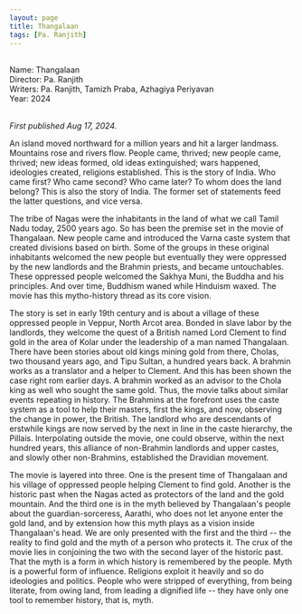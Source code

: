 ```yaml
---
layout: page
title: Thangalaan
tags: [Pa. Ranjith]
---
```


<br>
Name: Thangalaan<br>
Director: Pa. Ranjith<br>
Writers: Pa. Ranjith, Tamizh Praba, Azhagiya Periyavan<br>
Year: 2024<br>
<br>

_First published Aug 17, 2024._<br>

An island moved northward for a million years and hit a larger landmass. Mountains rose and rivers flow. People came, thrived; new people came, thrived; new ideas formed, old ideas extinguished; wars happened, ideologies created, religions established. This is the story of India. Who came first? Who came second? Who came later? To whom does the land belong? This is also the story of India. The former set of statements feed the latter questions, and vice versa. 

The tribe of Nagas were the inhabitants in the land of what we call Tamil Nadu today, 2500 years ago. So has been the premise set in the movie of Thangalaan. New people came and introduced the Varna caste system that created divisions based on birth. Some of the groups in these original inhabitants welcomed the new people but eventually they were oppressed by the new landlords and the Brahmin priests, and became untouchables. These oppressed people welcomed the Sakhya Muni, the Buddha and his principles. And over time, Buddhism waned while Hinduism waxed. The movie has this mytho-history thread as its core vision. 

The story is set in early 19th century and is about a village of these oppressed people in Veppur, North Arcot area. Bonded in slave labor by the landlords, they welcome the quest of a British named Lord Clement to find gold in the area of Kolar under the leadership of a man named Thangalaan. There have been stories about old kings mining gold from there, Cholas, two thousand years ago, and Tipu Sultan, a hundred years back. A brahmin works as a translator and a helper to Clement. And this has been shown the case right rom earlier days. A brahmin worked as an advisor to the Chola king as well who sought the same gold. Thus, the movie talks about similar events repeating in history. The Brahmins at the forefront uses the caste system as a tool to help their masters, first the kings, and now, observing the change in power, the British. The landlord who are descendants of erstwhile kings are now served by the next in line in the caste hierarchy, the Pillais. Interpolating outside the movie, one could observe, within the next hundred years, this alliance of non-Brahmin landlords and upper castes, and slowly other non-Brahmins, established the Dravidian movement.

The movie is layered into three. One is the present time of Thangalaan and his village of oppressed people helping Clement to find gold. Another is the historic past when the Nagas acted as protectors of the land and the gold mountain. And the third one is in the myth believed by Thangalaan's people about the guardian-sorceress, Aarathi, who does not let anyone enter the gold land, and by extension how this myth plays as a vision inside Thangalaan's head. We are only presented with the first and the third -- the reality to find gold and the myth of a person who protects it. The crux of the movie lies in conjoining the two with the second layer of the historic past. That the myth is a form in which history is remembered by the people. Myth is a powerful form of influence. Religions exploit it heavily and so do ideologies and politics. People who were stripped of everything, from being literate, from owing land, from leading a dignified life -- they have only one tool to remember history, that is, myth. 